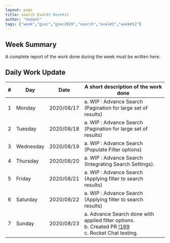 ```yaml
---
layout: page
title: search Eval#3 Week#12
author: "Vedant"
tags: ["week","gsoc","gsoc2020","search","eval#3","week#12"]
---
```


## Week Summary

A complete report of the work done during the week must be written here. 


## Daily Work Update

|\#|Day|Date|A short description of the work done|  
|---	|---	|---	|---	|  
|1   	| Monday 	|   2020/08/17	| a. WIP : Advance Search (Pagination for large set of results) 	|  
|2   	| Tuesday  	|   2020/08/18	|  a. WIP : Advance Search (Pagination for large set of results) 	|  
|3   	| Wednesday  	|  2020/08/19 	|  a. WIP : Advance Search (Populate Filter options) 	|  
|4   	| Thursday  	|   2020/08/20	|  a. WIP : Advance Search (Integrating Search Settings). 	|  
|5   	| Friday  	|   2020/08/21	|   a. WIP : Advance Search (Applying filter to search results)	|  
|6   	| Saturday  	|   2020/08/22	|  a. WIP : Advance Search (Applying filter to search results) 	|  
|7   	| Sunday  	|   2020/08/23	|  a. Advance Search done with applied filter options. <br> b. Created PR [!169](https://gitlab.com/cdli/framework/-/merge_requests/169) <br> c. Rocket Chat testing.	|  
